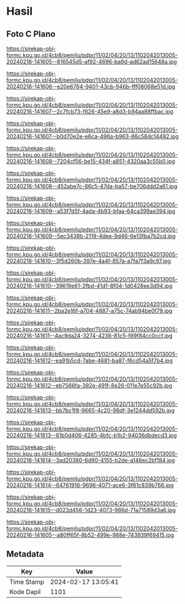 # Hasil

## Foto C Plano

https://sirekap-obj-formc.kpu.go.id/4cb8/pemilu/pdpr/11/02/04/20/13/1102042013005-20240216-141605--816545d5-af92-4696-ba9d-ad62ad15648a.jpg

https://sirekap-obj-formc.kpu.go.id/4cb8/pemilu/pdpr/11/02/04/20/13/1102042013005-20240216-141606--e20e6764-9401-43cb-946b-fff08068e51d.jpg

https://sirekap-obj-formc.kpu.go.id/4cb8/pemilu/pdpr/11/02/04/20/13/1102042013005-20240216-141607--2c7fcb73-f626-45e9-a8d3-b94aa88ffbac.jpg

https://sirekap-obj-formc.kpu.go.id/4cb8/pemilu/pdpr/11/02/04/20/13/1102042013005-20240216-141607--b0d70e2e-e6ca-496a-b963-86c58dc14482.jpg

https://sirekap-obj-formc.kpu.go.id/4cb8/pemilu/pdpr/11/02/04/20/13/1102042013005-20240216-141608--7204cf56-be15-434f-a851-4320aa3c55b0.jpg

https://sirekap-obj-formc.kpu.go.id/4cb8/pemilu/pdpr/11/02/04/20/13/1102042013005-20240216-141608--452abe7c-86c5-47da-ba57-be706ddd2a61.jpg

https://sirekap-obj-formc.kpu.go.id/4cb8/pemilu/pdpr/11/02/04/20/13/1102042013005-20240216-141609--a53f7d5f-4ada-4b93-bfaa-64ca399ae394.jpg

https://sirekap-obj-formc.kpu.go.id/4cb8/pemilu/pdpr/11/02/04/20/13/1102042013005-20240216-141609--5ec3438b-2119-4dee-9d46-6e13fba7b2cd.jpg

https://sirekap-obj-formc.kpu.go.id/4cb8/pemilu/pdpr/11/02/04/20/13/1102042013005-20240216-141610--3f5d260b-397e-4a4f-857a-a7fa7f3a9c97.jpg

https://sirekap-obj-formc.kpu.go.id/4cb8/pemilu/pdpr/11/02/04/20/13/1102042013005-20240216-141610--39619e61-2fbd-41d1-8f04-1d0428ee3d94.jpg

https://sirekap-obj-formc.kpu.go.id/4cb8/pemilu/pdpr/11/02/04/20/13/1102042013005-20240216-141611--2ba2e16f-a704-4887-a75c-74ab94be0f79.jpg

https://sirekap-obj-formc.kpu.go.id/4cb8/pemilu/pdpr/11/02/04/20/13/1102042013005-20240216-141611--4ac9da24-3274-4236-81c5-f89f84cc0ccf.jpg

https://sirekap-obj-formc.kpu.go.id/4cb8/pemilu/pdpr/11/02/04/20/13/1102042013005-20240216-141612--ea91b5cd-7abe-4681-ba87-f6cd54a5f7b4.jpg

https://sirekap-obj-formc.kpu.go.id/4cb8/pemilu/pdpr/11/02/04/20/13/1102042013005-20240216-141612--eb7566fa-392e-491f-8e26-011e7e55c92b.jpg

https://sirekap-obj-formc.kpu.go.id/4cb8/pemilu/pdpr/11/02/04/20/13/1102042013005-20240216-141613--bb7bc1f8-9665-4c20-98df-3e1244dd592b.jpg

https://sirekap-obj-formc.kpu.go.id/4cb8/pemilu/pdpr/11/02/04/20/13/1102042013005-20240216-141613--81b0d406-4285-4bfc-b1b2-94036dbdecd3.jpg

https://sirekap-obj-formc.kpu.go.id/4cb8/pemilu/pdpr/11/02/04/20/13/1102042013005-20240216-141614--3ad20380-6d90-4155-b2de-a146ec2bf184.jpg

https://sirekap-obj-formc.kpu.go.id/4cb8/pemilu/pdpr/11/02/04/20/13/1102042013005-20240216-141614--64761916-9696-4071-ace6-3f61c839b766.jpg

https://sirekap-obj-formc.kpu.go.id/4cb8/pemilu/pdpr/11/02/04/20/13/1102042013005-20240216-141615--d023d456-1d23-4073-986d-71a71589d3a6.jpg

https://sirekap-obj-formc.kpu.go.id/4cb8/pemilu/pdpr/11/02/04/20/13/1102042013005-20240216-141605--a80ff65f-8b52-499e-988e-743939f69415.jpg


## Metadata

| Key        | Value               |
| ---------- | ------------------- |
| Time Stamp | 2024-02-17 13:05:41 |
| Kode Dapil | 1101                |



